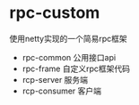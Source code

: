 # rpc-custom
使用netty实现的一个简易rpc框架

* rpc-common  公用接口api
* rpc-frame  自定义rpc框架代码
* rcp-server 服务端
* rcp-consumer 客户端
